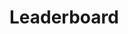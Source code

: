 # Leaderboard

<!-- We provide a leaderboard for both deterministic and probabilistic models/metrics.
This interactive page is inspired by the [WeatherBench 2 design](https://sites.research.google/weatherbench/).

We showcase select variables (`t-850`, `z-500`, `q-700`) on select metrics e.g., `RMSE`, `ACC` for deterministic models or `RMSE`, `CRPSS` for ensemble models. 
Learn more about the metrics [here](https://leap-stc.github.io/ChaosBench/metrics.html) and access the complete metrics across variables [here](https://huggingface.co/datasets/LEAP/ChaosBench/tree/main/logs). Unless stated, all results are evaluated for the year 2022.

## Deterministic Models
Deterministic models make a single (control) forecast. This method is particularly sensitive to initial condition, and is therefore not recommended for long-term chaotic prediction, such as in the S2S case. 

<iframe src="https://htmlpreview.github.io/?https://raw.githubusercontent.com/leap-stc/ChaosBench/main/website/html/control.html" width="100%" height="600px" frameborder="0"></iframe>

## Ensemble Models
Ensemble models make multiple forecasts (members) at a time to give us a collection of possible future outcomes. This (plus a well-dispersed ensemble) is particularly important for skillful S2S forecasting. 

<iframe src="https://htmlpreview.github.io/?https://raw.githubusercontent.com/leap-stc/ChaosBench/main/website/html/ensemble.html" width="100%" height="600px" frameborder="0"></iframe> -->
